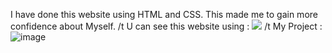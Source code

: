 I have done this website using HTML and CSS. This made me to gain more confidence about Myself.
/t
U can see this website using : <a href="https://fancy-strudel-f0c8af.netlify.app"><img src="netlify.png"></a>
/t
My Project :
 ![image](https://user-images.githubusercontent.com/106330766/181270833-b627081a-d87c-4764-8fca-6af980c2979c.png)
